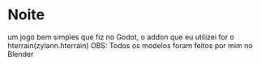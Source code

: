 # Noite
um jogo bem simples que fiz no Godot, o addon que eu utilizei for o hterrain(zylann.hterrain)
OBS: Todos os modelos foram feitos por mim no Blender
